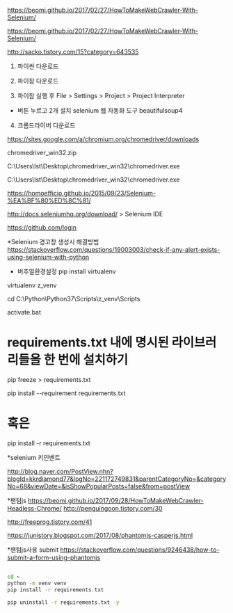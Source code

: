 https://beomi.github.io/2017/02/27/HowToMakeWebCrawler-With-Selenium/



https://beomi.github.io/2017/02/27/HowToMakeWebCrawler-With-Selenium/


http://sacko.tistory.com/15?category=643535


1. 파이썬 다운로드

2. 파이참 다운로드

3. 파이참 실행 후 File > Settings > Project > Project Interpreter

+ 버튼 누르고 2개 설치
selenium 웹 자동화 도구
beautifulsoup4


4. 크롬드라이버 다운로드

https://sites.google.com/a/chromium.org/chromedriver/downloads

chromedriver_win32.zip

C:\Users\lst\Desktop\chromedriver_win32\chromedriver.exe

C:\\Users\\lst\\Desktop\\chromedriver_win32\\chromedriver.exe



https://homoefficio.github.io/2015/09/23/Selenium-%EA%BF%80%ED%8C%81/

http://docs.seleniumhq.org/download/    >  Selenium IDE


https://github.com/login



*Selenium 경고창 생성시 해결방법
https://stackoverflow.com/questions/19003003/check-if-any-alert-exists-using-selenium-with-python



* 버추얼환경설정
pip install virtualenv

virtualenv z_venv

cd C:\Python\Python37\Scripts\z_venv\Scripts

activate.bat

# requirements.txt 내에 명시된 라이브러리들을 한 번에 설치하기
pip freeze > requirements.txt

pip install --requirement requirements.txt
# 혹은
pip install -r requirements.txt


*selenium 키인벤트

http://blog.naver.com/PostView.nhn?blogId=kkrdiamond77&logNo=221172749831&parentCategoryNo=&categoryNo=68&viewDate=&isShowPopularPosts=false&from=postView


*팬텀js
https://beomi.github.io/2017/09/28/HowToMakeWebCrawler-Headless-Chrome/
http://penguingoon.tistory.com/30

http://freeprog.tistory.com/41

https://junistory.blogspot.com/2017/08/phantomjs-casperjs.html

*팬텀js사용 submit
https://stackoverflow.com/questions/9246438/how-to-submit-a-form-using-phantomjs


##
```bash
cd ~
python -m venv venv
pip install -r requirements.txt

pip uninstall -r requirements.txt -y
```


